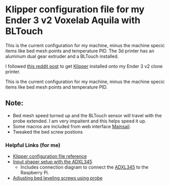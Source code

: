 # Klipper configuration file for my Ender 3 v2 Voxelab Aquila with BLTouch

This is the current configuration for my machine, minus the machine specic items like bed mesh points and temperature PID. The 3d printer has an aluminum dual gear extruder and a BLTouch installed.

I followed [this reddit post](https://www.reddit.com/r/klippers/comments/kj2h5r/stepbystep_guide_for_ender_3_v2_klipper_w_bltouch/) to get [Klipper](https://www.klipper3d.org/) installed onto my Ender 3 v2 clone printer.

This is the current configuration for my machine, minus the machine specic items like bed mesh points and temperature PID.

## Note:
* Bed mesh speed turned up and the BLTouch sensor will travel with the probe extended. I am very impaitent and this helps speed it up.
* Some macros are included from web interface [Mainsail](https://docs.mainsail.xyz/).
* Tweaked the bed screw postions 


### Helpful Links (for me)
* [Klipper configuration file reference](https://www.klipper3d.org/Config_Reference.html)
* [Input shaper setup with the ADXL345](https://www.klipper3d.org/Measuring_Resonances.html)
  * Includes connection diagram to connect the [ADXL345](https://www.adafruit.com/product/1231) to the Raspberry Pi.
* [Adjusting bed leveling screws using probe](https://github.com/KevinOConnor/klipper/blob/master/docs/Manual_Level.md#adjusting-bed-leveling-screws-using-the-bed-probe)

